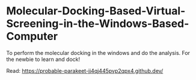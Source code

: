 # Molecular-Docking-Based-Virtual-Screening-in-the-Windows-Based-Computer
To perform the molecular docking in the windows and do the analysis. For the newbie to learn and dock!


Read:
https://probable-parakeet-jj4qj445pvp2qpx4.github.dev/
